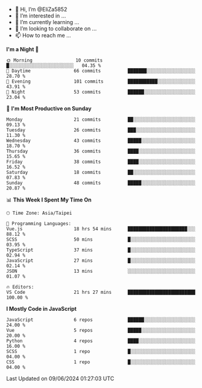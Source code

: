 - 👋 Hi, I’m @EliZa5852
- 👀 I’m interested in ...
- 🌱 I’m currently learning ...
- 💞️ I’m looking to collaborate on ...
- 📫 How to reach me ...

<!--START_SECTION:waka-->
**I'm a Night 🦉** 

```text
🌞 Morning                10 commits          █░░░░░░░░░░░░░░░░░░░░░░░░   04.35 % 
🌆 Daytime                66 commits          ███████░░░░░░░░░░░░░░░░░░   28.70 % 
🌃 Evening                101 commits         ███████████░░░░░░░░░░░░░░   43.91 % 
🌙 Night                  53 commits          ██████░░░░░░░░░░░░░░░░░░░   23.04 % 
```
📅 **I'm Most Productive on Sunday** 

```text
Monday                   21 commits          ██░░░░░░░░░░░░░░░░░░░░░░░   09.13 % 
Tuesday                  26 commits          ███░░░░░░░░░░░░░░░░░░░░░░   11.30 % 
Wednesday                43 commits          █████░░░░░░░░░░░░░░░░░░░░   18.70 % 
Thursday                 36 commits          ████░░░░░░░░░░░░░░░░░░░░░   15.65 % 
Friday                   38 commits          ████░░░░░░░░░░░░░░░░░░░░░   16.52 % 
Saturday                 18 commits          ██░░░░░░░░░░░░░░░░░░░░░░░   07.83 % 
Sunday                   48 commits          █████░░░░░░░░░░░░░░░░░░░░   20.87 % 
```


📊 **This Week I Spent My Time On** 

```text
🕑︎ Time Zone: Asia/Taipei

💬 Programming Languages: 
Vue.js                   18 hrs 54 mins      ██████████████████████░░░   88.12 % 
SCSS                     50 mins             █░░░░░░░░░░░░░░░░░░░░░░░░   03.95 % 
TypeScript               37 mins             █░░░░░░░░░░░░░░░░░░░░░░░░   02.94 % 
JavaScript               27 mins             █░░░░░░░░░░░░░░░░░░░░░░░░   02.14 % 
JSON                     13 mins             ░░░░░░░░░░░░░░░░░░░░░░░░░   01.07 % 

🔥 Editors: 
VS Code                  21 hrs 27 mins      █████████████████████████   100.00 % 
```

**I Mostly Code in JavaScript** 

```text
JavaScript               6 repos             ██████░░░░░░░░░░░░░░░░░░░   24.00 % 
Vue                      5 repos             █████░░░░░░░░░░░░░░░░░░░░   20.00 % 
Python                   4 repos             ████░░░░░░░░░░░░░░░░░░░░░   16.00 % 
SCSS                     1 repo              █░░░░░░░░░░░░░░░░░░░░░░░░   04.00 % 
CSS                      1 repo              █░░░░░░░░░░░░░░░░░░░░░░░░   04.00 % 
```




 Last Updated on 09/06/2024 01:27:03 UTC
<!--END_SECTION:waka-->
